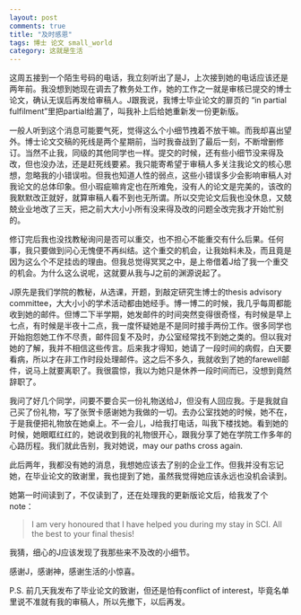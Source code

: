 ```yaml
---
layout: post
comments: true
title: "及时感恩"
tags: 博士 论文 small_world
category: 这就是生活
---
```


这周五接到一个陌生号码的电话，我立刻听出了是J，上次接到她的电话应该还是两年前。我没想到她现在调去了教务处工作，她的工作之一就是审核已提交的博士论文，确认无误后再发给审稿人。J跟我说，我博士毕业论文的扉页的 “in partial fulfilment”里把partial给漏了，叫我补上后给她重新发一份更新版。

一般人听到这个消息可能要气死，觉得这么个小细节拽着不放干嘛。而我却喜出望外。博士论文交稿的死线是两个星期前，当时我奋战到了最后一刻，不断增删修订。当然不止我，同级的其他同学也一样。提交的时候，还有些小细节没来得及改，但也没办法，还是赶死线要紧。我只能寄希望于审稿人多关注我论文的核心思想，忽略我的小错误啦。但我也知道人性的弱点，这些小错误多少会影响审稿人对我论文的总体印象。但小瑕疵嘛肯定也在所难免，没有人的论文是完美的，该改的我默默改正就好，就算审稿人看不到也无所谓。所以交完论文后我也没休息，又兢兢业业地改了三天，把之前大大小小所有没来得及改的问题全改完我才开始忙别的。

修订完后我也没找教秘询问是否可以重交，也不担心不能重交有什么后果。任何事，我只要做到问心无愧便不再纠结。这个重交的机会，让我始料未及，而且竟是因为这么个不足挂齿的理由。但我总觉得冥冥之中，是上帝借着J给了我一个重交的机会。为什么这么说呢，这就要从我与J之前的渊源说起了。

J原先是我们学院的教秘，从选课，开题，到敲定研究生博士的thesis advisory committee，大大小小的学术活动都由她经手。博一博二的时候，我几乎每周都能收到她的邮件。但博二下半学期，她发邮件的时间突然变得很奇怪，有时候是早上七点，有时候是半夜十二点，我一度怀疑她是不是同时接手两份工作。很多同学也开始抱怨她工作不尽责，邮件回复不及时，办公室经常找不到她之类的。但以我对她的了解，我并不相信这些传言。后来我才得知，她请了一段时间的病假，白天要看病，所以才在非工作时段处理邮件。这之后不多久，我就收到了她的farewell邮件，说马上就要离职了。我很震惊，我以为她只是休养一段时间而已，没想到竟然辞职了。

我问了好几个同学，问要不要合买一份礼物送给J，但没有人回应我。于是我就自己买了份礼物，写了张贺卡感谢她为我做的一切。去办公室找她的时候，她不在，于是我便把礼物放在她桌上。不一会儿，J给我打电话，叫我下楼找她。看到她的时候，她眼眶红红的，她说收到我的礼物很开心，跟我分享了她在学院工作多年的心路历程。我们就此告别，我对她说，may our paths cross again.

此后两年，我都没有她的消息，我想她应该去了别的企业工作。但我并没有忘记她，在毕业论文的致谢里，我也提到了她，虽然我觉得她应该永远也没机会读到。

她第一时间读到了，不仅读到了，还在处理我的更新版论文后，给我发了个note：

> I am very honoured that I have helped you during my stay in SCI. All the best to your final thesis!  

我猜，细心的J应该发现了我那些来不及改的小细节。

感谢J，感谢神，感谢生活的小惊喜。

P.S. 前几天我发布了毕业论文的致谢，但还是怕有conflict of interest，毕竟名单里说不准就有我的审稿人，所以先撤下，以后再发。











